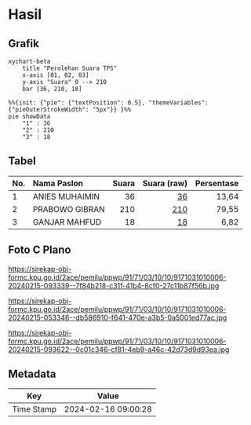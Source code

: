 # Hasil

## Grafik

```mermaid
xychart-beta
    title "Perolehan Suara TPS"
    x-axis [01, 02, 03]
    y-axis "Suara" 0 --> 210
    bar [36, 210, 18]
```

```mermaid
%%{init: {"pie": {"textPosition": 0.5}, "themeVariables": {"pieOuterStrokeWidth": "5px"}} }%%
pie showData
    "1" : 36
    "2" : 210
    "3" : 18
```

## Tabel

| No. | Nama Paslon    | Suara | Suara (raw) | Persentase |
|:--- |:-------------- | -----:| -----------:| ----------:|
| 1   | ANIES MUHAIMIN | 36    | [36][p-1]   | 13,64      |
| 2   | PRABOWO GIBRAN | 210   | [210][p-2]  | 79,55      |
| 3   | GANJAR MAHFUD  | 18    | [18][p-3]   | 6,82       |


[p-1]: https://github.com/gigit-pemilu/pemilu-2024-91-papua/blob/main/pilpres/hitung-suara/sub/91-papua/sub/71-kota-jayapura/sub/03-abepura/sub/1010-yobe/sub/006-tps/sub/paslon-1.txt
[p-2]: https://github.com/gigit-pemilu/pemilu-2024-91-papua/blob/main/pilpres/hitung-suara/sub/91-papua/sub/71-kota-jayapura/sub/03-abepura/sub/1010-yobe/sub/006-tps/sub/paslon-2.txt
[p-3]: https://github.com/gigit-pemilu/pemilu-2024-91-papua/blob/main/pilpres/hitung-suara/sub/91-papua/sub/71-kota-jayapura/sub/03-abepura/sub/1010-yobe/sub/006-tps/sub/paslon-3.txt

## Foto C Plano

https://sirekap-obj-formc.kpu.go.id/2ace/pemilu/ppwp/91/71/03/10/10/9171031010006-20240215-093339--7f84b218-c31f-41b4-8cf0-27c11b87f56b.jpg

https://sirekap-obj-formc.kpu.go.id/2ace/pemilu/ppwp/91/71/03/10/10/9171031010006-20240215-053346--db586910-f641-470e-a3b5-0a5001ed77ac.jpg

https://sirekap-obj-formc.kpu.go.id/2ace/pemilu/ppwp/91/71/03/10/10/9171031010006-20240215-093622--0c01c346-cf81-4eb9-a46c-42d73d9d93ea.jpg


## Metadata

| Key        | Value               |
| ---------- | ------------------- |
| Time Stamp | 2024-02-16 09:00:28 |



